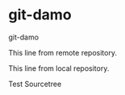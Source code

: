 # git-damo
git-damo

This line from remote repository.

This line from local repository.

Test Sourcetree